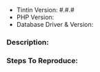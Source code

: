 <!--
If you would like to propose new Tintin features, please make a pull request, or open an issue at https://github.com/bowphp/tintin/issues.
-->

- Tintin Version: #.#.#
- PHP Version:
- Database Driver & Version:

### Description:


### Steps To Reproduce: